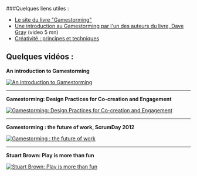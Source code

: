 ###Quelques liens utiles :

- [Le site du livre "Gamestorming"](https://gamestorming.com/)
- [Une introduction au Gamestorming par l'un des auteurs du livre, Dave Gray](https://www.youtube.com/watch?v=w717-TtnfF4) (video 5 mn)
- [Créativité : principes et techniques](http://fr.slideshare.net/fguely/crativit-thorie-et-pratiques)

### 
Quelques vidéos :
---
**An introduction to Gamestorming**

 [![An introduction to Gamestorming](https://img.youtube.com/vi/3mrtu4MmthE/default.jpg)](https://youtu.be/3mrtu4MmthE)

---
**Gamestorming: Design Practices for Co-creation and Engagement**

[![Gamestorming: Design Practices for Co-creation and Engagement](https://img.youtube.com/vi/jwcyy4Bv3XI/default.jpg)](https://youtu.be/jwcyy4Bv3XI)

---
**Gamestorming : the future of work, ScrumDay 2012**

[![Gamestorming : the future of work](https://img.youtube.com/vi/HJgyAr5ump4/default.jpg)](https://youtu.be/HJgyAr5ump4)

---

**Stuart Brown: Play is more than fun**

[![Stuart Brown: Play is more than fun](https://img.youtube.com/vi/HHwXlcHcTHc/default.jpg)](https://youtu.be/HHwXlcHcTHc)

